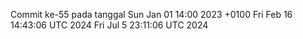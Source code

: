 Commit ke-55 pada tanggal Sun Jan 01 14:00 2023 +0100
Fri Feb 16 14:43:06 UTC 2024
Fri Jul  5 23:11:06 UTC 2024
